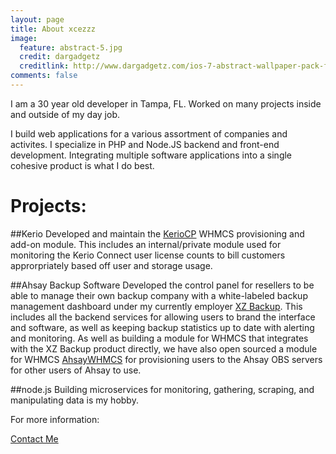 ```yaml
---
layout: page
title: About xcezzz
image:
  feature: abstract-5.jpg
  credit: dargadgetz
  creditlink: http://www.dargadgetz.com/ios-7-abstract-wallpaper-pack-for-iphone-5-and-ipod-touch-retina/
comments: false
---
```


I am a 30 year old developer in Tampa, FL. Worked on many projects inside and outside of my day job. 

I build web applications for a various assortment of companies and activites. I specialize in PHP and Node.JS backend and front-end development. Integrating multiple software applications into a single cohesive product is what I do best. 	

# Projects:


##Kerio
Developed and maintain the [KerioCP](http://www.keriocp.com) WHMCS provisioning and add-on module. 
This includes an internal/private module used for monitoring the Kerio Connect user license counts to bill customers approrpriately based off user and storage usage.


##Ahsay Backup Software
Developed the control panel for resellers to be able to manage their own backup company with a white-labeled backup management dashboard under my currently employer [XZ Backup](http://www.xzbackup.com).  This includes all the backend services for allowing users to brand the interface and software, as well as keeping backup statistics up to date with alerting and monitoring. As well as building a module for WHMCS that integrates with the XZ Backup product directly, we have also open sourced a module for WHMCS [AhsayWHMCS](http://xzbackup.github.io) for provisioning users to the Ahsay OBS servers for other users of Ahsay to use.


##node.js
Building microservices for monitoring, gathering, scraping, and manipulating data is my hobby.

For more information: 

<div markdown="0">
	<a href="mailto:{{ site.owner.email }}" class="btn btn-info"><i class="fa fa-fw fa-envelope"></i> Contact Me </a>
</div>

